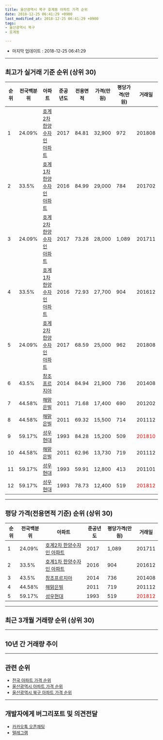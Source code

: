 ```yaml
---
title: 울산광역시 북구 호계동 아파트 가격 순위
date: 2018-12-25 06:41:29 +0900
last_modified_at: 2018-12-25 06:41:29 +0900
tags:
- 울산광역시 북구
- 호계동

---
```


* 마지막 업데이트 : 2018-12-25 06:41:29

---

## 최고가 실거래 기준 순위 (상위 30)


|순위|전국백분위|아파트|준공년도|전용면적|가격(만원)|평당가격(만원)|거래일|
|---|---|---|---|---|---|---|---|
|1|24.09%|[호계2차 한양수자인 아파트](https://search.naver.com/search.naver?query=%EC%9A%B8%EC%82%B0%EA%B4%91%EC%97%AD%EC%8B%9C+%EB%B6%81%EA%B5%AC+%ED%98%B8%EA%B3%84%EB%8F%99+%ED%98%B8%EA%B3%842%EC%B0%A8+%ED%95%9C%EC%96%91%EC%88%98%EC%9E%90%EC%9D%B8+%EC%95%84%ED%8C%8C%ED%8A%B8)|2017|84.81|32,900|972|201808|
|2|33.5%|[호계1차 한양수자인 아파트](https://search.naver.com/search.naver?query=%EC%9A%B8%EC%82%B0%EA%B4%91%EC%97%AD%EC%8B%9C+%EB%B6%81%EA%B5%AC+%ED%98%B8%EA%B3%84%EB%8F%99+%ED%98%B8%EA%B3%841%EC%B0%A8+%ED%95%9C%EC%96%91%EC%88%98%EC%9E%90%EC%9D%B8+%EC%95%84%ED%8C%8C%ED%8A%B8)|2016|84.99|29,000|784|201702|
|3|24.09%|[호계2차 한양수자인 아파트](https://search.naver.com/search.naver?query=%EC%9A%B8%EC%82%B0%EA%B4%91%EC%97%AD%EC%8B%9C+%EB%B6%81%EA%B5%AC+%ED%98%B8%EA%B3%84%EB%8F%99+%ED%98%B8%EA%B3%842%EC%B0%A8+%ED%95%9C%EC%96%91%EC%88%98%EC%9E%90%EC%9D%B8+%EC%95%84%ED%8C%8C%ED%8A%B8)|2017|73.28|28,000|1,089|201711|
|4|33.5%|[호계1차 한양수자인 아파트](https://search.naver.com/search.naver?query=%EC%9A%B8%EC%82%B0%EA%B4%91%EC%97%AD%EC%8B%9C+%EB%B6%81%EA%B5%AC+%ED%98%B8%EA%B3%84%EB%8F%99+%ED%98%B8%EA%B3%841%EC%B0%A8+%ED%95%9C%EC%96%91%EC%88%98%EC%9E%90%EC%9D%B8+%EC%95%84%ED%8C%8C%ED%8A%B8)|2016|72.93|27,700|904|201612|
|5|24.09%|[호계2차 한양수자인 아파트](https://search.naver.com/search.naver?query=%EC%9A%B8%EC%82%B0%EA%B4%91%EC%97%AD%EC%8B%9C+%EB%B6%81%EA%B5%AC+%ED%98%B8%EA%B3%84%EB%8F%99+%ED%98%B8%EA%B3%842%EC%B0%A8+%ED%95%9C%EC%96%91%EC%88%98%EC%9E%90%EC%9D%B8+%EC%95%84%ED%8C%8C%ED%8A%B8)|2017|68.59|25,000|962|201808|
|6|43.5%|[창조프르지아](https://search.naver.com/search.naver?query=%EC%9A%B8%EC%82%B0%EA%B4%91%EC%97%AD%EC%8B%9C+%EB%B6%81%EA%B5%AC+%ED%98%B8%EA%B3%84%EB%8F%99+%EC%B0%BD%EC%A1%B0%ED%94%84%EB%A5%B4%EC%A7%80%EC%95%84)|2014|84.94|21,900|736|201408|
|7|44.58%|[해맑은빌](https://search.naver.com/search.naver?query=%EC%9A%B8%EC%82%B0%EA%B4%91%EC%97%AD%EC%8B%9C+%EB%B6%81%EA%B5%AC+%ED%98%B8%EA%B3%84%EB%8F%99+%ED%95%B4%EB%A7%91%EC%9D%80%EB%B9%8C)|2011|71.68|17,400|690|201202|
|8|44.58%|[해맑은빌](https://search.naver.com/search.naver?query=%EC%9A%B8%EC%82%B0%EA%B4%91%EC%97%AD%EC%8B%9C+%EB%B6%81%EA%B5%AC+%ED%98%B8%EA%B3%84%EB%8F%99+%ED%95%B4%EB%A7%91%EC%9D%80%EB%B9%8C)|2011|69.32|15,500|714|201112|
|9|59.17%|[성우현대](https://search.naver.com/search.naver?query=%EC%9A%B8%EC%82%B0%EA%B4%91%EC%97%AD%EC%8B%9C+%EB%B6%81%EA%B5%AC+%ED%98%B8%EA%B3%84%EB%8F%99+%EC%84%B1%EC%9A%B0%ED%98%84%EB%8C%80)|1993|84.28|15,200|509|<span style="color:red">201810</span>|
|10|44.58%|[해맑은빌](https://search.naver.com/search.naver?query=%EC%9A%B8%EC%82%B0%EA%B4%91%EC%97%AD%EC%8B%9C+%EB%B6%81%EA%B5%AC+%ED%98%B8%EA%B3%84%EB%8F%99+%ED%95%B4%EB%A7%91%EC%9D%80%EB%B9%8C)|2011|62.96|13,730|719|201112|
|11|59.17%|[성우현대](https://search.naver.com/search.naver?query=%EC%9A%B8%EC%82%B0%EA%B4%91%EC%97%AD%EC%8B%9C+%EB%B6%81%EA%B5%AC+%ED%98%B8%EA%B3%84%EB%8F%99+%EC%84%B1%EC%9A%B0%ED%98%84%EB%8C%80)|1993|59.91|12,800|413|201101|
|12|59.17%|[성우현대](https://search.naver.com/search.naver?query=%EC%9A%B8%EC%82%B0%EA%B4%91%EC%97%AD%EC%8B%9C+%EB%B6%81%EA%B5%AC+%ED%98%B8%EA%B3%84%EB%8F%99+%EC%84%B1%EC%9A%B0%ED%98%84%EB%8C%80)|1993|78.73|12,400|519|<span style="color:red">201812</span>|


---

## 평당 가격(전용면적 기준) 순위 (상위 30)


|순위|전국백분위|아파트|준공년도|평당가격(만원)|거래일|
|---|---|---|---|---|---|
|1|24.09%|[호계2차 한양수자인 아파트](https://search.naver.com/search.naver?query=%EC%9A%B8%EC%82%B0%EA%B4%91%EC%97%AD%EC%8B%9C+%EB%B6%81%EA%B5%AC+%ED%98%B8%EA%B3%84%EB%8F%99+%ED%98%B8%EA%B3%842%EC%B0%A8+%ED%95%9C%EC%96%91%EC%88%98%EC%9E%90%EC%9D%B8+%EC%95%84%ED%8C%8C%ED%8A%B8)|2017|1,089|201711|
|2|33.5%|[호계1차 한양수자인 아파트](https://search.naver.com/search.naver?query=%EC%9A%B8%EC%82%B0%EA%B4%91%EC%97%AD%EC%8B%9C+%EB%B6%81%EA%B5%AC+%ED%98%B8%EA%B3%84%EB%8F%99+%ED%98%B8%EA%B3%841%EC%B0%A8+%ED%95%9C%EC%96%91%EC%88%98%EC%9E%90%EC%9D%B8+%EC%95%84%ED%8C%8C%ED%8A%B8)|2016|904|201612|
|3|43.5%|[창조프르지아](https://search.naver.com/search.naver?query=%EC%9A%B8%EC%82%B0%EA%B4%91%EC%97%AD%EC%8B%9C+%EB%B6%81%EA%B5%AC+%ED%98%B8%EA%B3%84%EB%8F%99+%EC%B0%BD%EC%A1%B0%ED%94%84%EB%A5%B4%EC%A7%80%EC%95%84)|2014|736|201408|
|4|44.58%|[해맑은빌](https://search.naver.com/search.naver?query=%EC%9A%B8%EC%82%B0%EA%B4%91%EC%97%AD%EC%8B%9C+%EB%B6%81%EA%B5%AC+%ED%98%B8%EA%B3%84%EB%8F%99+%ED%95%B4%EB%A7%91%EC%9D%80%EB%B9%8C)|2011|719|201112|
|5|59.17%|[성우현대](https://search.naver.com/search.naver?query=%EC%9A%B8%EC%82%B0%EA%B4%91%EC%97%AD%EC%8B%9C+%EB%B6%81%EA%B5%AC+%ED%98%B8%EA%B3%84%EB%8F%99+%EC%84%B1%EC%9A%B0%ED%98%84%EB%8C%80)|1993|519|<span style="color:red">201812</span>|


---

## 최근 3개월 거래량 순위 (상위 30)


<div style="width:100%;">
    <canvas id="deal_count_ranking" height="250"></canvas>
</div>


<script>
new Chart(document.getElementById("deal_count_ranking"), {
    type: 'horizontalBar',
    data: {
        labels: ['성우현대', '호계1차 한양수자인 아파트', '호계2차 한양수자인 아파트'],
        datasets: [{
            label: '실거래 수',
            data: [3, 2, 2],
            borderColor: "rgba(255, 0, 128, 1)",
            backgroundColor: "rgba(255, 0, 128, 0.5)",
            fill: false,
        }]
    },
    options: {
        responsive: true,
        title: {
            display: true,
            text: '최근 3개월 거래량 순위'
        },
        tooltips: {
            mode: 'index',
            intersect: false,
            callbacks: {
                title: function(tooltipItems, data) {
                    return "실거래 수:";
                },
                label: function(tooltipItem, data) {
                    return data.labels[tooltipItem.index] + ": " + tooltipItem.xLabel;
                }
            }
        },
        hover: {
            mode: 'nearest',
            intersect: true
        },
        scales: {
            xAxes: [{
                display: true,
                scaleLabel: {
                    display: true,
                    labelString: '실거래 수'
                },
                ticks: {
                    suggestedMin: 0,
                }
            }],
            yAxes: [{
                display: true,
                ticks: {
                    autoSkip: false,
                    callback: function(value, index, values) {
                        if (value.length > 15)
                            return value.substr(0, 13) + "...";
                        else
                            return value;
                    }
                },
                scaleLabel: {
                    display: false,
                }
            }]
        }
    }
});

</script>


---

## 10년 간 거래량 추이


<div style="width:100%;">
    <canvas id="deal_progress" height="250"></canvas>
</div>

<script>
new Chart(document.getElementById("deal_progress"), {
    type: 'line',
    data: {
        labels: ['200812','200901','200902','200903','200904','200905','200906','200907','200908','200909','200910','200911','200912','201001','201002','201003','201004','201005','201006','201007','201008','201009','201010','201011','201012','201101','201102','201103','201104','201105','201106','201107','201108','201109','201110','201111','201112','201201','201202','201203','201204','201205','201206','201207','201208','201209','201210','201211','201212','201301','201302','201303','201304','201305','201306','201307','201308','201309','201310','201311','201312','201401','201402','201403','201404','201405','201406','201407','201408','201409','201410','201411','201412','201501','201502','201503','201504','201505','201506','201507','201508','201509','201510','201511','201512','201601','201602','201603','201604','201605','201606','201607','201608','201609','201610','201611','201612','201701','201702','201703','201704','201705','201706','201707','201708','201709','201710','201711','201712','201801','201802','201803','201804','201805','201806','201807','201808','201809','201810','201811','201812'],
        datasets: [{
            label: '실거래 수',
            pointRadius: 1,
            data: [0, 0, 0, 0, 0, 0, 0, 0, 0, 0, 0, 0, 0, 0, 0, 0, 0, 0, 0, 0, 0, 0, 0, 0, 0, 1, 0, 0, 0, 0, 0, 0, 0, 0, 0, 0, 6, 0, 3, 1, 2, 0, 0, 0, 0, 0, 0, 0, 0, 0, 0, 0, 0, 1, 0, 0, 0, 0, 0, 0, 0, 0, 0, 0, 0, 0, 0, 0, 1, 5, 3, 2, 1, 1, 0, 0, 1, 1, 0, 0, 0, 0, 0, 0, 0, 0, 0, 0, 0, 0, 0, 0, 1, 5, 11, 4, 2, 2, 5, 2, 0, 4, 0, 0, 0, 0, 1, 5, 13, 15, 11, 6, 2, 1, 1, 4, 3, 2, 3, 3, 1],
            borderColor: "rgba(255, 201, 14, 1)",
            backgroundColor: "rgba(255, 201, 14, 0.5)",
            fill: true,
        }]
    },
    options: {
        responsive: true,
        title: {
            display: true,
            text: '10년간 거래량 추이'
        },
        tooltips: {
            mode: 'index',
            intersect: false,
        },
        hover: {
            mode: 'nearest',
            intersect: true
        },
        scales: {
            xAxes: [{
                display: true,
                scaleLabel: {
                    display: true,
                    labelString: '년/월'
                }
            }],
            yAxes: [{
                display: true,
                ticks: {
                    suggestedMin: 0,
                },
                scaleLabel: {
                    display: true,
                    labelString: '실거래 수'
                }
            }]
        }
    }
});

</script>


---

## 관련 순위

- [전국 아파트 가격 순위](https://inasie.github.io/apt-ranking/전국)
- [울산광역시 아파트 가격 순위](https://inasie.github.io/apt-ranking/울산광역시)
- [울산광역시 북구 아파트 가격 순위](https://inasie.github.io/apt-ranking/울산광역시-북구)


---

## 개발자에게 버그리포트 및 의견전달

- [카카오톡 오픈채팅](https://open.kakao.com/o/gLJUAP4)
- [텔레그램](https://t.me/inasie)

